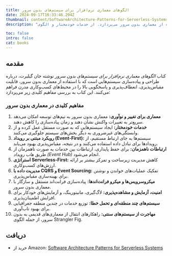 ```yaml
---
title: الگوهای معماری نرم‌افزار برای سیستم‌های بدون سرور
date: 2024-09-17T16:33:46.294Z
thumbnail: content/SoftwareArchitecture-Patterns-for-Serverless-Systems.jpg
description: "این کتاب راهنمایی جامع برای معماران نرم‌افزار است که به طراحی سیستم‌های مقیاس‌پذیر، انعطاف‌پذیر و رویدادمحور با استفاده از معماری بدون سرور می‌پردازد. از خدمات خودمختار و الگوی CQRS تا امنیت و مهاجرت از سیستم‌های سنتی، این کتاب راهکارهای مدرن را ارائه می‌دهد."

toc: false
intro: false
cat: books
---
```


## مقدمه

کتاب _الگوهای معماری نرم‌افزار برای سیستم‌های بدون سرور_ نوشته جان گیلبرت، درباره طراحی و پیاده‌سازی سیستم‌هایی است که با استفاده از معماری بدون سرور، قابلیت مقیاس‌پذیری، انعطاف‌پذیری و پاسخگویی بالا را در محیط‌های کسب‌و‌کاری مدرن فراهم می‌کنند. این کتاب به بررسی مفاهیم کلیدی زیر می‌پردازد:

### مفاهیم کلیدی در معماری بدون سرور

1. **معماری برای تغییر و نوآوری:** معماری بدون سرور به تیم‌های توسعه امکان می‌دهد سریع‌تر به تغییرات واکنش نشان دهند و زمان پیاده‌سازی را کاهش دهند.
2. **خدمات خودمختار:** ایجاد سیستم‌هایی که به صورت مستقل عمل کرده و از وابستگی‌های غیرضروری به دیگر بخش‌های سیستم جلوگیری می‌کنند.
3. **رویکرد مبتنی بر رویداد (Event-First):** سیستم‌ها به جای ارتباط مستقیم، از رویدادها برای تبادل داده استفاده می‌کنند و در نتیجه، مقیاس‌پذیری بهبود می‌یابد.
4. **ارتباطات ناهمزمان:** برای حفظ پایداری، ارتباطات بین خدمات به صورت ناهمزمان از طریق _هاب رویداد (Event Hub)_ انجام می‌شود.
5. **استراتژی Serverless-First:** کاهش مدیریت زیرساخت و تمرکز بیشتر بر ارائه ارزش‌های کسب‌و‌کاری.
6. **مدیریت داده با CQRS و Event Sourcing:** تفکیک عملیات‌های خواندن و نوشتن برای بهینه‌سازی مقیاس‌پذیری.
7. **میکروسرویس‌ها و میکرو فرانت‌اندها:** پیاده‌سازی فرانت‌اند مستقل و سازگار با معماری بدون سرور.
8. **امنیت، آزمایش و مشاهده‌پذیری:** لاگ‌گیری، مانیتورینگ، و آزمایش‌های خودکار برای افزایش اطمینان‌پذیری.
9. **سیستم‌های چند منطقه‌ای و تحمل خطا:** توزیع خدمات در چندین منطقه جغرافیایی برای بهبود تاب‌آوری.
10. **مهاجرت از سیستم‌های سنتی:** راهکارهای انتقال از معماری‌های قدیمی به بدون سرور، از جمله الگوی Strangler Fig.

## دریافت

- خرید از Amazon: [Software Architecture Patterns for Serverless Systems](https://www.amazon.com/Software-Architecture-Patterns-Serverless-Systems/dp/1800207034)
